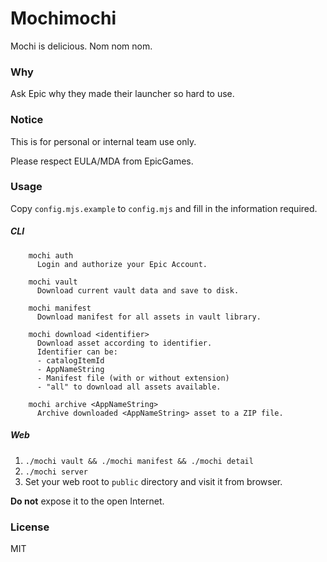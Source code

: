 # Mochimochi

Mochi is delicious. Nom nom nom.

### Why

Ask Epic why they made their launcher so hard to use.

### Notice

This is for personal or internal team use only.

Please respect EULA/MDA from EpicGames.

### Usage

Copy `config.mjs.example` to `config.mjs` and fill in the information required.

##### CLI

```
    mochi auth
      Login and authorize your Epic Account.

    mochi vault
      Download current vault data and save to disk.

    mochi manifest
      Download manifest for all assets in vault library.

    mochi download <identifier>
      Download asset according to identifier.
      Identifier can be:
      - catalogItemId
      - AppNameString
      - Manifest file (with or without extension)
      - "all" to download all assets available.

    mochi archive <AppNameString>
      Archive downloaded <AppNameString> asset to a ZIP file.
```

##### Web

1. `./mochi vault && ./mochi manifest && ./mochi detail`
2. `./mochi server`
3. Set your web root to `public` directory and visit it from browser.

**Do not** expose it to the open Internet.

### License

MIT
